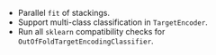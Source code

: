 * Parallel `fit` of stackings.
* Support multi-class classification in `TargetEncoder`.
* Run all `sklearn` compatibility checks for `OutOfFoldTargetEncodingClassifier`.
